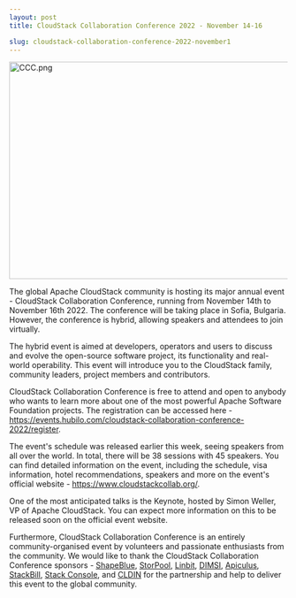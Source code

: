 ```yaml
---
layout: post
title: CloudStack Collaboration Conference 2022 - November 14-16

slug: cloudstack-collaboration-conference-2022-november1
---
```

<a href="/img/imported/415395c2-3808-4d68-8e70-396c71acfeed"><img src="/img/imported/415395c2-3808-4d68-8e70-396c71acfeed" alt="CCC.png" width="750" height="393" /></a>

The global Apache CloudStack community is hosting its major annual event - CloudStack Collaboration Conference, running from November 14th to November 16th 2022. The conference will be taking place in Sofia, Bulgaria. However, the conference is hybrid, allowing speakers and attendees to join virtually.

The hybrid event is aimed at developers, operators and users to discuss and evolve the open-source software project, its functionality and real-world operability. This event will introduce you to the CloudStack family, community leaders, project members and contributors.

CloudStack Collaboration Conference is free to attend and open to anybody who wants to learn more about one of the most powerful Apache Software Foundation projects. The registration can be accessed here - <a href="https://events.hubilo.com/cloudstack-collaboration-conference-2022/register">https://events.hubilo.com/cloudstack-collaboration-conference-2022/register</a>.

The event's schedule was released earlier this week, seeing speakers from all over the world. In total, there will be 38 sessions with 45 speakers. You can find detailed information on the event, including the schedule, visa information, hotel recommendations, speakers and more on the event's official website - <a href="https://www.cloudstackcollab.org/">https://www.cloudstackcollab.org/</a>.

One of the most anticipated talks is the Keynote, hosted by Simon Weller, VP of Apache CloudStack. You can expect more information on this to be released soon on the official event website.

Furthermore, CloudStack Collaboration Conference is an entirely community-organised event by volunteers and passionate enthusiasts from the community. We would like to thank the CloudStack Collaboration Conference sponsors - <a href="https://www.shapeblue.com/">ShapeBlue</a>, <a href="https://storpool.com/">StorPool</a>, <a href="https://linbit.com/">Linbit</a>, <a href="https://cloud.dimsi.io/">DIMSI</a>, <a href="https://www.indiqus.com/">Apiculus</a>, <a href="https://www.stackbill.com/">StackBill</a>, <a href="https://www.stackconsole.io/">Stack Console</a>, and <a href="https://www.cldin.eu/">CLDIN</a> for the partnership and help to deliver this event to the global community.
